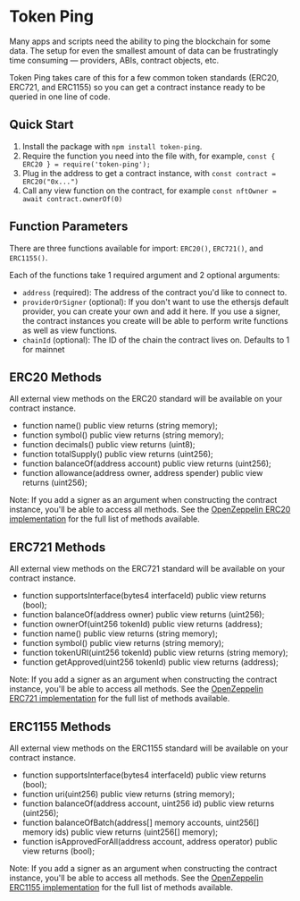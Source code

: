 # Token Ping

Many apps and scripts need the ability to ping the blockchain for some data. The setup for even the smallest amount of data can be frustratingly time consuming — providers, ABIs, contract objects, etc.

Token Ping takes care of this for a few common token standards (ERC20, ERC721, and ERC1155) so you can get a contract instance ready to be queried in one line of code.

## Quick Start

1. Install the package with `npm install token-ping`.
2. Require the function you need into the file with, for example, `const { ERC20 } = require('token-ping');`
3. Plug in the address to get a contract instance, with `const contract = ERC20("0x...")`
4. Call any view function on the contract, for example `const nftOwner = await contract.ownerOf(0)`

## Function Parameters

There are three functions available for import: `ERC20()`, `ERC721()`, and `ERC1155()`.

Each of the functions take 1 required argument and 2 optional arguments:

- `address` (required): The address of the contract you'd like to connect to.
- `providerOrSigner` (optional): If you don't want to use the ethersjs default provider, you can create your own and add it here. If you use a signer, the contract instances you create will be able to perform write functions as well as view functions.
- `chainId` (optional): The ID of the chain the contract lives on. Defaults to 1 for mainnet

## ERC20 Methods

All external view methods on the ERC20 standard will be available on your contract instance.

- function name() public view returns (string memory);
- function symbol() public view returns (string memory);
- function decimals() public view returns (uint8);
- function totalSupply() public view returns (uint256);
- function balanceOf(address account) public view returns (uint256);
- function allowance(address owner, address spender) public view returns (uint256);

Note: If you add a signer as an argument when constructing the contract instance, you'll be able to access all methods. See the [OpenZeppelin ERC20 implementation](https://github.com/OpenZeppelin/openzeppelin-contracts/blob/master/contracts/token/ERC20/ERC20.sol) for the full list of methods available.

## ERC721 Methods

All external view methods on the ERC721 standard will be available on your contract instance.

- function supportsInterface(bytes4 interfaceId) public view returns (bool);
- function balanceOf(address owner) public view returns (uint256);
- function ownerOf(uint256 tokenId) public view returns (address);
- function name() public view returns (string memory);
- function symbol() public view returns (string memory);
- function tokenURI(uint256 tokenId) public view returns (string memory);
- function getApproved(uint256 tokenId) public view returns (address);

Note: If you add a signer as an argument when constructing the contract instance, you'll be able to access all methods. See the [OpenZeppelin ERC721 implementation](https://github.com/OpenZeppelin/openzeppelin-contracts/blob/master/contracts/token/ERC721/ERC721.sol) for the full list of methods available.


## ERC1155 Methods

All external view methods on the ERC1155 standard will be available on your contract instance.

- function supportsInterface(bytes4 interfaceId) public view returns (bool);
- function uri(uint256) public view returns (string memory);
- function balanceOf(address account, uint256 id) public view returns (uint256);
- function balanceOfBatch(address[] memory accounts, uint256[] memory ids) public view returns (uint256[] memory);
- function isApprovedForAll(address account, address operator) public view returns (bool);
 
 Note: If you add a signer as an argument when constructing the contract instance, you'll be able to access all methods. See the [OpenZeppelin ERC1155 implementation](https://github.com/OpenZeppelin/openzeppelin-contracts/blob/master/contracts/token/ERC1155/ERC1155.sol) for the full list of methods available.
